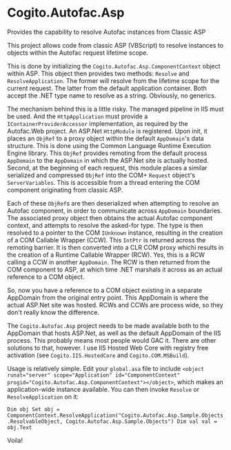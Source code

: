 # Cogito.Autofac.Asp
Provides the capability to resolve Autofac instances from Classic ASP

This project allows code from classic ASP (VBScript) to resolve instances to objects within the Autofac request lifetime scope.

This is done by initializing the `Cogito.Autofac.Asp.ComponentContext` object within ASP. This object then provides two methods: `Resolve` and `ResolveApplication`. The former will resolve from the lifetime scope for the current request. The latter from the default application container. Both accept the .NET type name to resolve as a string. Obviously, no generics.

The mechanism behind this is a little risky. The managed pipeline in IIS must be used. And the `HttpApplication` must provide a `IContainerProviderAccessor` implementation, as required by the Autofac.Web project. An ASP.Net `HttpModule` is registered. Upon init, it places an `ObjRef` to a proxy object within the default `AppDomain`'s data structure. This is done using the Common Language Runtime Execution Engine library. This `ObjRef` provides remoting from the default process `AppDomain` to the `AppDomain` in which the ASP.Net site is actually hosted. Second, at the beginning of each request, this module places a similar serialized and compressed `ObjRef` into the COM+ `Request` object's `ServerVariables`. This is accessible from a thread entering the COM component originating from classic ASP.

Each of these `ObjRef`s are then deserialized when attempting to resolve an Autofac component, in order to communicate across `AppDomain` boundaries. The associated proxy object then obtains the actual Autofac component context, and attempts to resolve the asked-for type. The type is then resolved to a pointer to the COM `IUnknown` instance, resulting in the creation of a COM Callable Wrapper (CCW). This `IntPtr` is returned across the remoting barrier. It is then converted into a CLR COM proxy whichi results in the creation of a Runtime Callable Wrapper (RCW). Yes, this is a RCW calling a CCW in another `AppDomain`. The RCW is then returned from the COM component to ASP, at which time .NET marshals it across as an actual reference to a COM object.

So, now you have a reference to a COM object existing in a separate AppDomain from the original entry point. This AppDomain is where the actual ASP.Net site was hosted. RCWs and CCWs are process wide, so they don't really know the difference.

The `Cogito.Autofac.Asp` project needs to be made available both to the AppDomain that hosts ASP.Net, as well as the default AppDomain of the IIS process. This probably means most people would GAC it. There are other solutions to that, however. I use IIS Hosted Web Core with registry free activation (see `Cogito.IIS.HostedCore` and `Cogito.COM.MSBuild`).

Usage is relatively simple. Edit your `global.asa` file to include `<object runat="server" scope="Application" id="ComponentContext" progid="Cogito.Autofac.Asp.ComponentContext"></object>`, which makes an application-wide instance available. You can then invoke `Resolve` or `ResolveApplication` on it:

`
Dim obj
Set obj = ComponentContext.ResolveApplication("Cogito.Autofac.Asp.Sample.Objects.ResolvableObject, Cogito.Autofac.Asp.Sample.Objects")
Dim val
val = obj.Text
`

Voila!
